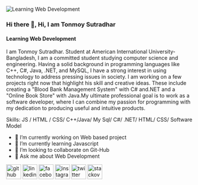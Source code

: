 ![Learning Web Development](https://pbs.twimg.com/profile_banners/1778428741250879488/1725528864/1080x360)
### Hi there 👋, Hi, I am Tonmoy Sutradhar
#### Learning Web Development

I am Tonmoy Sutradhar. Student at American International University-Bangladesh, I am a committed student studying computer science and engineering. Having a solid background in programming languages like C++, C#, Java, .NET, and MySQL, I have a strong interest in using technology to address pressing issues in society. I am working on a few projects right now that highlight his skill and creative ideas. These include creating a "Blood Bank Management System" with C# and.NET and a "Online Book Store" with Java.My ultimate professional goal is to work as a software developer, where I can combine my passion for programming with my dedication to producing useful and intuitive products.

Skills:  JS / HTML / CSS/ C++/Java/ My Sql/ C#/ .NET/ HTML/ CSS/ Software Model

- 🔭 I’m currently working on Web based project 
- 🌱 I’m currently learning Javascript 
- 👯 I’m looking to collaborate on Git-Hub 
- 💬 Ask me about Web Development 


[<img src='https://cdn.jsdelivr.net/npm/simple-icons@3.0.1/icons/github.svg' alt='github' height='40'>](https://github.com/https://github.com/tonmoy-sutradhar)  [<img src='https://cdn.jsdelivr.net/npm/simple-icons@3.0.1/icons/linkedin.svg' alt='linkedin' height='40'>](https://www.linkedin.com/in/tonmoy-sutradhar-013071280)  [<img src='https://cdn.jsdelivr.net/npm/simple-icons@3.0.1/icons/facebook.svg' alt='facebook' height='40'>](https://www.facebook.com/https://www.facebook.com/tonmoy.sutradhar.9822)  [<img src='https://cdn.jsdelivr.net/npm/simple-icons@3.0.1/icons/instagram.svg' alt='instagram' height='40'>](https://www.instagram.com/https://www.instagram.com/tonmoy__yffuxx//)  [<img src='https://cdn.jsdelivr.net/npm/simple-icons@3.0.1/icons/twitter.svg' alt='twitter' height='40'>](https://twitter.com/https://x.com/Tonmoysds)  [<img src='https://cdn.jsdelivr.net/npm/simple-icons@3.0.1/icons/stackoverflow.svg' alt='stackoverflow' height='40'>](https://stackoverflow.com/users/https://stackoverflow.com/users/21450296/tonmoy-sutradhar?tab=topactivity)  

